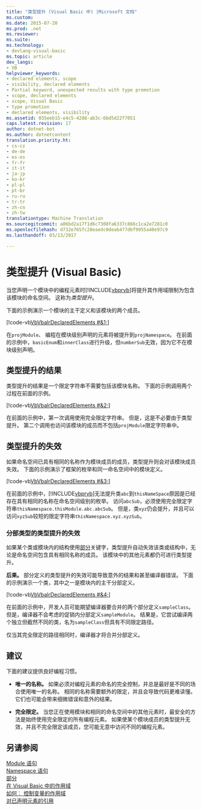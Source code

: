 ```yaml
---
title: "类型提升 (Visual Basic 中) |Microsoft 文档"
ms.custom: 
ms.date: 2015-07-20
ms.prod: .net
ms.reviewer: 
ms.suite: 
ms.technology:
- devlang-visual-basic
ms.topic: article
dev_langs:
- VB
helpviewer_keywords:
- declared elements, scope
- visibility, declared elements
- Partial keyword, unexpected results with type promotion
- scope, declared elements
- scope, Visual Basic
- type promotion
- declared elements, visibility
ms.assetid: 035eeb15-e4c5-4288-ab3c-6bd5d22f7051
caps.latest.revision: 17
author: dotnet-bot
ms.author: dotnetcontent
translation.priority.ht:
- cs-cz
- de-de
- es-es
- fr-fr
- it-it
- ja-jp
- ko-kr
- pl-pl
- pt-br
- ru-ru
- tr-tr
- zh-cn
- zh-tw
translationtype: Machine Translation
ms.sourcegitcommit: a06bd2a17f1d6c7308fa6337c866c1ca2e7281c0
ms.openlocfilehash: d732e765fc28eaedc0deab477dbf9955a40e97c9
ms.lasthandoff: 03/13/2017

---
```

# <a name="type-promotion-visual-basic"></a>类型提升 (Visual Basic)
当您声明一个模块中的编程元素时[!INCLUDE[vbprvb](../../../../csharp/programming-guide/concepts/linq/includes/vbprvb_md.md)]将提升其作用域限制为包含该模块的命名空间。 这称为*类型提升*。  
  
 下面的示例演示一个模块的主干定义和该模块的两个成员。  
  
 [!code-vb[VbVbalrDeclaredElements #&1;](../../../../visual-basic/programming-guide/language-features/declared-elements/codesnippet/VisualBasic/type-promotion_1.vb)]  
  
 在`projModule`、 编程在模块级别声明的元素将被提升到`projNamespace`。 在前面的示例中，`basicEnum`和`innerClass`进行升级，但`numberSub`无效，因为它不在模块级别声明。  
  
## <a name="effect-of-type-promotion"></a>类型提升的结果  
 类型提升的结果是一个限定字符串不需要包括该模块名称。 下面的示例调用两个过程在前面的示例。  
  
 [!code-vb[VbVbalrDeclaredElements #&2;](../../../../visual-basic/programming-guide/language-features/declared-elements/codesnippet/VisualBasic/type-promotion_2.vb)]  
  
 在前面的示例中，第一次调用使用完全限定字符串。 但是，这是不必要由于类型提升。 第二个调用也访问该模块的成员而不包括`projModule`限定字符串中。  
  
## <a name="defeat-of-type-promotion"></a>类型提升的失效  
 如果命名空间已具有相同的名称作为模块成员的成员，类型提升则会对该模块成员失效。 下面的示例演示了框架的枚举和同一命名空间中的模块定义。  
  
 [!code-vb[VbVbalrDeclaredElements #&3;](../../../../visual-basic/programming-guide/language-features/declared-elements/codesnippet/VisualBasic/type-promotion_3.vb)]  
  
 在前面的示例中，[!INCLUDE[vbprvb](../../../../csharp/programming-guide/concepts/linq/includes/vbprvb_md.md)]无法提升类`abc`到`thisNameSpace`原因是已经存在具有相同的名称在命名空间级别的枚举。 访问`abcSub`，必须使用完全限定字符串`thisNamespace.thisModule.abc.abcSub`。 但是，类`xyz`仍会提升，并且可以访问`xyzSub`较短的限定字符串`thisNamespace.xyz.xyzSub`。  
  
### <a name="defeat-of-type-promotion-for-partial-types"></a>分部类型的类型提升的失效  
 如果某个类或模块内的结构使用[部分](../../../../visual-basic/language-reference/modifiers/partial.md)关键字，类型提升自动失效该类或结构中，无论是命名空间包含具有相同名称的成员。 该模块中的其他元素都仍可进行类型提升。  
  
 **后果。** 部分定义的类型提升的失效可能导致意外的结果和甚至编译器错误。 下面的示例演示一个类，其中之一是模块内的主干分部定义。  
  
 [!code-vb[VbVbalrDeclaredElements #&4;](../../../../visual-basic/programming-guide/language-features/declared-elements/codesnippet/VisualBasic/type-promotion_4.vb)]  
  
 在前面的示例中，开发人员可能期望编译器要合并的两个部分定义`sampleClass`。 但是，编译器不会考虑的促销内分部定义`sampleModule`。 结果是，它尝试编译两个独立但截然不同的类，名为`sampleClass`但具有不同限定路径。  
  
 仅当其完全限定的路径相同时，编译器才将合并分部定义。  
  
## <a name="recommendations"></a>建议  
 下面的建议提供良好编程习惯。  
  
-   **唯一的名称。** 如果必须对编程元素的命名的完全控制，并总是最好是不同的场合使用唯一的名称。 相同的名称需要额外的限定，并且会导致代码更难读懂。 它们也可能会带来细微错误和意外的结果。  
  
-   **完全限定。** 当您正在使用模块和相同的命名空间中的其他元素时，最安全的方法是始终使用完全限定的所有编程元素。 如果使某个模块成员的类型提升无效，并且不完全限定该成员，您可能无意中访问不同的编程元素。  
  
## <a name="see-also"></a>另请参阅  
 [Module 语句](../../../../visual-basic/language-reference/statements/module-statement.md)   
 [Namespace 语句](../../../../visual-basic/language-reference/statements/namespace-statement.md)   
 [部分](../../../../visual-basic/language-reference/modifiers/partial.md)   
 [在 Visual Basic 中的作用域](../../../../visual-basic/programming-guide/language-features/declared-elements/scope.md)   
 [如何︰ 控制变量的作用域](../../../../visual-basic/programming-guide/language-features/declared-elements/how-to-control-the-scope-of-a-variable.md)   
 [对已声明元素的引用](../../../../visual-basic/programming-guide/language-features/declared-elements/references-to-declared-elements.md)
